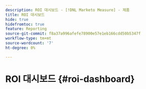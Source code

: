 ```yaml
---
description: ROI 대시보드 - [!DNL Marketo Measure] - 제품
title: ROI 대시보드
hide: true
hidefromtoc: true
feature: Reporting
source-git-commit: f8a37a996afefe78900e57e1eb166cdd50b5347f
workflow-type: tm+mt
source-wordcount: '7'
ht-degree: 0%

---
```


# ROI 대시보드 {#roi-dashboard}
